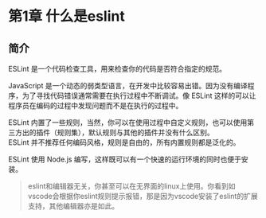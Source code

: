 # 第1章 什么是eslint
## 简介
ESLint 是一个代码检查工具，用来检查你的代码是否符合指定的规范。

JavaScript 是一个动态的弱类型语言，在开发中比较容易出错。因为没有编译程序，为了寻找代码错误通常需要在执行过程中不断调试。像 ESLint 这样的可以让程序员在编码的过程中发现问题而不是在执行的过程中。

ESLint 内置了一些规则，当然，你可以在使用过程中自定义规则，也可以使用第三方出的插件（规则集），默认规则与其他的插件并没有什么区别。    
ESLint 并不推荐任何编码风格，规则是自由的，所有内置规则都是泛化的。

ESLint 使用 Node.js 编写，这样既可以有一个快速的运行环境的同时也便于安装。

> eslint和编辑器无关，你甚至可以在无界面的linux上使用。你看到如vscode会根据你eslint规则提示报错，那是因为vscode安装了eslint的扩展支持，其他编辑器亦是如此。
